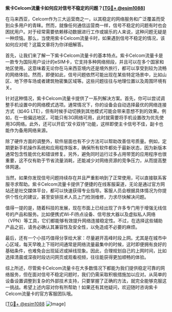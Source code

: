 **紫卡Celcom流量卡如何应对信号不稳定的问题？[[TG💪+ @esim1088](https://t.me/s/esim1088)]**

在马来西亚，Celcom作为三大运营商之一，以其稳定的网络服务和广泛覆盖而受到众多用户的青睐。然而，就像任何通信运营商一样，信号不稳定的问题有时也会困扰用户。对于经常需要依赖移动数据进行工作或娱乐的人来说，这种问题无疑是一种烦恼。那么，当使用紫卡Celcom流量卡时，如果遇到信号不稳定的情况，该如何应对呢？这篇文章将为你详细解答。

首先，让我们来了解一下紫卡Celcom流量卡的基本特点。紫卡Celcom流量卡是一款专为国际用户设计的eSIM卡，它支持多种网络频段，并且可以在多个国家和地区使用。这意味着无论你在马来西亚境内还是境外旅行，都可以享受到较为流畅的网络体验。然而，即便如此，信号问题依然可能出现在某些特定场景中，比如山区、地下停车场或者建筑物密集区域等。这些问题往往与地理位置以及周围环境有关。

针对这种情况，紫卡Celcom流量卡提供了一系列解决方案。首先，你可以尝试调整手机设置中的网络模式选项。通常情况下，你的设备会自动选择最优的网络连接方式（如4G LTE），但有时候手动切换到其他模式可能会带来意想不到的效果。例如，在一些偏远地区，可能只有3G网络可用，此时就需要将手机设置改为优先使用3G网络。此外，还可以开启“双卡双待”功能，这样即使主卡信号不佳，副卡也能作为备用网络来源。

除了硬件方面的调整外，软件层面也有不少方法可以帮助改善信号质量。例如，定期更新手机操作系统和应用程序版本，确保所有软件都处于最新状态，因为新版本通常包含性能优化和错误修复。另外，避免同时运行过多占用带宽的应用程序也很重要，这不仅有助于节省流量消耗，还能减少对网络资源的竞争压力，从而提高整体网速。

当然，如果你发现信号问题持续存在并且严重影响到了正常使用，可以直接联系客服寻求帮助。紫卡Celcom流量卡提供了便捷的在线客服渠道，无论是通过官方网站还是社交媒体平台，都可以快速获得专业指导。客服人员会根据具体情况为你提供个性化的建议，甚至安排技术人员上门检测维修，力求尽快解决问题。

值得一提的是，随着科技的发展，现在市面上已经出现了许多专门用于增强无线信号的产品和服务。比如便携式Wi-Fi热点设备、信号放大器以及虚拟私人网络（VPN）等工具，它们都能够有效提升网络连接稳定性。不过，在选择这些辅助产品之前，请务必确认其兼容性及安全性，以免造成不必要的麻烦。

最后，还有一个小技巧值得分享给大家：尽量避开高峰时段上网。尤其是在城市中心区域，每天早晚上下班时间通常是网络流量最集中的时候，这时即便拥有良好的基础条件，也难免会出现延迟或掉线现象。因此，合理规划自己的上网时间，比如选择清晨或深夜时段访问网页或观看视频，往往能获得更加顺畅的体验。

综上所述，尽管紫卡Celcom流量卡在大多数情况下都能为我们提供稳定可靠的网络服务，但在面对信号不稳定问题时，我们仍需采取积极措施加以应对。从简单的设备设置调整到复杂的外部技术支持，只要掌握了正确的方法，就完全能够克服这一挑战。希望上述内容对你有所帮助！如果还有其他疑问，欢迎随时咨询紫卡Celcom流量卡的官方客服团队哦。

[[TG💪+ @esim1088](https://t.me/s/esim1088) ![Image](https://i.postimg.cc/4NQfJmqS/Snipaste-2025-05-13-00-14-12.png)]